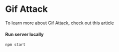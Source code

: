 # Gif Attack

To learn more about Gif Attack, check out this [article](https://medium.com/@rushilrshah1/gif-attack-a-real-time-competitive-game-room-92b22c62c10c)
#### Run server locally
`npm start`




